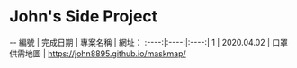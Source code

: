 # John's Side Project
--
編號 | 完成日期 | 專案名稱 | 網址：
:----:|:----:|:----:|
1 | 2020.04.02 | 口罩供需地圖 | https://john8895.github.io/maskmap/
